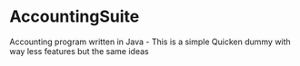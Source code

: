 # AccountingSuite
Accounting program written in Java - This is a simple Quicken dummy with way less features but the same ideas
